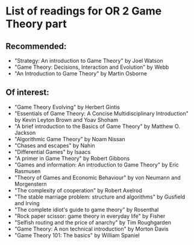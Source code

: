 # List of readings for OR 2 Game Theory part

## Recommended:

- "Strategy: An introduction to Game Theory" by Joel Watson
- "Game Theory: Decisions, Interaction and Evolution" by Webb
- "An Introduction to Game Theory" by Martin Osborne

## Of interest:

- "Game Theory Evolving" by Herbert Gintis
- "Essentials of Game Theory: A Concise Multidisciplinary Introduction" by Kevin Leyton Brown and Yoav Shoham
- "A brief introduction to the Basics of Game Theory" by Matthew O. Jackson
- "Algorithmic Game Theory" by Noam Nissan
- "Chases and escapes" by Nahin
- "Differential Games" by Isaacs
- "A primer in Game Theory" by Robert Gibbons
- "Games and information: An introduction to Game Theory" by Eric Rasmusen
- "Theory of Games and Economic Behaviour" by von Neumann and Morgenstern
- "The complexity of cooperation" by Robert Axelrod
- "The stable marriage problem: structure and algorithms" by Gusfield and Irving
- "The complete idiot's guide to game theory" by Rosenthal
- "Rock paper scissor: game theory in everyday life" by Fisher
- "Selfish routing and the price of anarchy" by Tim Roughgarden
- "Game Theory: A non technical introduction" by Morton Davis
- "Game Theory 101: The basics" by William Spaniel
